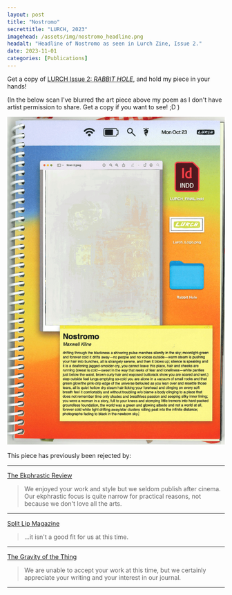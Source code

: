 ```yaml
---
layout: post
title: "Nostromo"
secrettitle: "LURCH, 2023"
imagehead: /assets/img/nostromo_headline.png
headalt: "Headline of Nostromo as seen in Lurch Zine, Issue 2."
date: 2023-11-01
categories: [Publications]
---
```


Get a copy of <a href ="https://lurchzine.bigcartel.com/product/issue-02-rabbit-hole">LURCH Issue 2: _RABBIT HOLE_</a>, and hold my piece in your hands!

(In the below scan I've blurred the art piece above my poem as I don't have artist permission to share. Get a copy if you want to see! ;D )

<img src="/assets/img/nostromo_full.png" alt="Nostromo-as-seen-in-Lurch-Zine,-Issue-2." width="790">

This piece has previously been rejected by:

***

<a href ="https://www.ekphrastic.net/">The Ekphrastic Review</a>

>We enjoyed your work and style but we seldom publish after cinema. Our ekphrastic focus is quite narrow for practical reasons, not because we don't love all the arts.

***

<a href ="https://splitlipthemag.com/">Split Lip Magazine</a>

>...it isn't a good fit for us at this time.

***

<a href ="https://thegravityofthething.com/">The Gravity of the Thing</a>

>We are unable to accept your work at this time, but we certainly appreciate your writing and your interest in our journal.

***